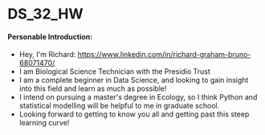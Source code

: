 # DS_32_HW
#### Personable Introduction:

+ Hey, I'm Richard: <https://www.linkedin.com/in/richard-graham-bruno-68071470/>
+ I am Biological Science Technician with the Presidio Trust
+ I am a complete beginner in Data Science, and looking to gain insight into this field and learn as much as possible!
+ I intend on pursuing a master's degree in Ecology, so I think Python and statistical modelling will be helpful to me in graduate school.
+ Looking forward to getting to know you all and getting past this steep learning curve!